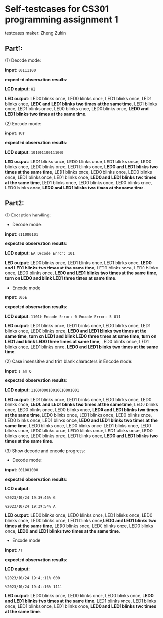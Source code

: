 # Self-testcases for CS301 programming assignment 1

testcases maker:  Zheng Zubin

## Part1:



(1) Decode mode: 

**input**: `00111100`

**expected observation results**:

**LCD output**: `HI`

**LED output**: LED0 blinks once, LED0 blinks once, LED1 blinks once, LED1 blinks once, **LED0 and LED1 blinks two times at the same time**, LED1 blinks once, LED1 blinks once, LED0 blinks once, LED0 blinks once, **LED0 and LED1 blinks two times at the same time**.



(2) Encode mode: 

**input**: `BUS`

**expected observation results**:

**LCD output**: `101001100111000`

**LED output**: LED1 blinks once, LED0 blinks once, LED1 blinks once, LED0 blinks once, LED0 blinks once, LED1 blinks once, **LED0 and LED1 blinks two times at the same time**,  LED1 blinks once, LED0 blinks once, LED0 blinks once, LED1 blinks once, LED1 blinks once, **LED0 and LED1 blinks two times at the same time**, LED1 blinks once, LED0 blinks once, LED0 blinks once, LED0 blinks once, **LED0 and LED1 blinks two times at the same time**.



## Part2:



(1) Exception handling:

- Decode mode:

**input**: `011000101`

**expected observation results**:

**LCD output**: `EA Decode Error: 101 `

**LED output**: LED0 blinks once, LED1 blinks once, LED1 blinks once,  **LED0 and LED1 blinks two times at the same time**, LED0 blinks once, LED0 blinks once, LED0 blinks once, **LED0 and LED1 blinks two times at the same time**, **turn on LED0 and blink LED1 three times at same time**.

- Encode mode: 

**input**: `L05E`

**expected observation results**:

**LCD output**: `11010 Encode Error: 0 Encode Error: 5 011  `

**LED output**: LED1 blinks once, LED1 blinks once, LED0 blinks once, LED1 blinks once, LED0 blinks once, **LED0 and LED1 blinks two times at the same time**, **turn on LED1 and blink LED0 three times at same time**, **turn on LED1 and blink LED0 three times at same time**, LED0 blinks once, LED1 blinks once, LED1 blinks once, **LED0 and LED1 blinks two times at the same time**.



(2) Case insensitive and trim blank characters in Encode mode:

**input**: `I am Q`

**expected observation results**:

**LCD output**: `1100000010010010001001 `

**LED output**: LED1 blinks once, LED1 blinks once, LED0 blinks once, LED0 blinks once, **LED0 and LED1 blinks two times at the same time**,  LED0 blinks once, LED0 blinks once, LED0 blinks once,  **LED0 and LED1 blinks two times at the same time**, LED0 blinks once, LED1 blinks once, LED0 blinks once, LED0 blinks once, LED1 blinks once, **LED0 and LED1 blinks two times at the same time**, LED0 blinks once, LED0 blinks once, LED1 blinks once, LED0 blinks once, LED0 blinks once, LED0 blinks once, LED1 blinks once, LED0 blinks once, LED0 blinks once, LED1 blinks once, **LED0 and LED1 blinks two times at the same time**.



(3) Show decode and encode progress:

- Decode mode:

**input**: `001001000`

**expected observation results**:

**LCD output**: 

`%2023/10/24 19:39:46% G  `

`%2023/10/24 19:39:54% A`   

**LED output**: LED0 blinks once, LED0 blinks once, LED1 blinks once, LED0 blinks once, LED0 blinks once, LED1 blinks once,**LED0 and LED1 blinks two times at the same time**, LED0 blinks once, LED0 blinks once, LED0 blinks once, **LED0 and LED1 blinks two times at the same time**.

- Encode mode: 

**input**: `AT`

**expected observation results**:

**LCD output**: 

`%2023/10/24 19:41:11% 000  `

`%2023/10/24 19:41:16% 1111`  

**LED output**: LED0 blinks once, LED0 blinks once, LED0 blinks once, **LED0 and LED1 blinks two times at the same time**. LED1 blinks once, LED1 blinks once, LED1 blinks once,  LED1 blinks once,  **LED0 and LED1 blinks two times at the same time**. 

